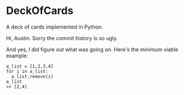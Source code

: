 # DeckOfCards

A deck of cards implemented in Python.

Hi, Austin. Sorry the commit history is so ugly.

And yes, I did figure out what was going on. Here's the minimum viable example:

```
a_list = [1,2,3,4]
for i in a_list:
  a_list.remove(i)
a_list
>> [2,4]
```
